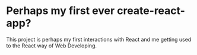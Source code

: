 # Perhaps my first ever create-react-app?
This project is perhaps my first interactions with React and me getting used to the React way of Web Developing.
